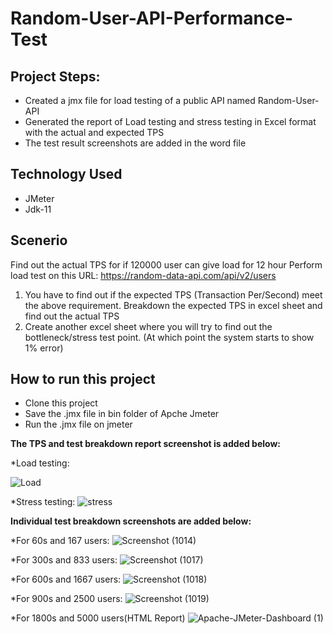 # Random-User-API-Performance-Test

## Project Steps:
- Created a jmx file for load testing of a public API named Random-User-API
- Generated the report of Load testing and stress testing in Excel format with the actual and expected TPS
- The test result screenshots are added in the word file

## Technology Used
- JMeter
- Jdk-11

## Scenerio
Find out the actual TPS for if 120000 user can give load for 12 hour
Perform load test on this URL: https://random-data-api.com/api/v2/users
1. You have to find out if the expected TPS (Transaction Per/Second) meet the above requirement.
Breakdown the expected TPS in excel sheet and find out the actual TPS
2. Create another excel sheet where you will try to find out the bottleneck/stress test point. (At which point the system starts to show 1% error)

## How to run this project
- Clone this project
- Save the .jmx file in bin folder of Apche Jmeter
- Run the .jmx file on jmeter

**The TPS and test breakdown report screenshot is added below:**

*Load testing:

![Load](https://github.com/suptimusfika/Random-User-API-Performance-Test/assets/48064134/fa80178f-d105-434c-a442-69fbd3cd6e16)

*Stress testing:
![stress](https://github.com/suptimusfika/Random-User-API-Performance-Test/assets/48064134/cec5cd20-4167-4958-9eec-6a05613d7395)

**Individual test breakdown screenshots are added below:**

*For 60s and 167 users:
![Screenshot (1014)](https://github.com/suptimusfika/Random-User-API-Performance-Test/assets/48064134/67f10b80-c09a-46e8-a572-862e33cf936f)

  
*For 300s and 833 users:
![Screenshot (1017)](https://github.com/suptimusfika/Random-User-API-Performance-Test/assets/48064134/a1f266ba-488a-449a-ae59-472e13988969)


*For 600s and 1667 users:
![Screenshot (1018)](https://github.com/suptimusfika/Random-User-API-Performance-Test/assets/48064134/c2a27300-38c4-424c-aabb-3d2fe965fb59)


  
*For 900s and 2500 users:
![Screenshot (1019)](https://github.com/suptimusfika/Random-User-API-Performance-Test/assets/48064134/ca8fa8d6-b1bf-4921-a21d-da03e6dacc6c)

*For 1800s and 5000 users(HTML Report)
![Apache-JMeter-Dashboard (1)](https://github.com/suptimusfika/Random-User-API-Performance-Test/assets/48064134/f6c2607e-4602-4517-9185-e0f92731cd46)

  
